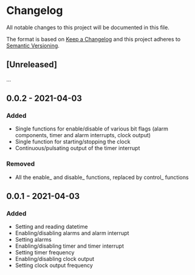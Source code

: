 # Changelog

All notable changes to this project will be documented in this file.

The format is based on [Keep a Changelog](http://keepachangelog.com/en/1.0.0/)
and this project adheres to [Semantic Versioning](http://semver.org/spec/v2.0.0.html).

## [Unreleased]

...


## 0.0.2 - 2021-04-03

### Added 
- Single functions for enable/disable of various bit flags (alarm components, timer and alarm interrupts, clock output)
- Single function for starting/stopping the clock
- Continuous/pulsating output of the timer interrupt

### Removed
- All the enable_ and disable_ functions, replaced by control_ functions


## 0.0.1 - 2021-04-03

### Added
- Setting and reading datetime
- Enabling/disabling alarms and alarm interrupt
- Setting alarms
- Enabling/disabling timer and timer interrupt
- Setting timer frequency
- Enabling/disabling clock output
- Setting clock output frequency


